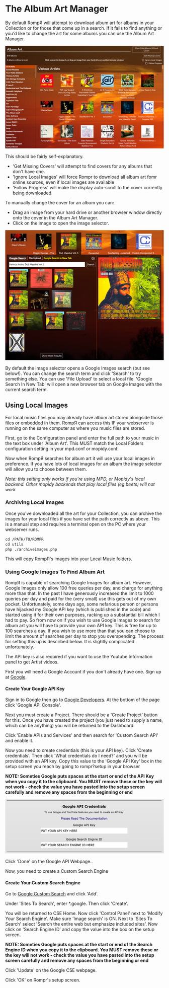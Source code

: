 # The Album Art Manager

By default RompЯ will attempt to download album art for albums in your Collection or for those that come up in a search. If it fails to find anything or you'd like to change the art for some albums you can use the Album Art Manager.

![](images/albumart.png)

This should be fairly self-explanatory.

* 'Get Missing Covers' will attempt to find covers for any albums that don't have one.
* 'Ignore Local Images' will force Rompr to download all album art fomr online sources, even if local images are available
* 'Follow Progress' will make the display auto-scroll to the cover currently being downloaded

To manually change the cover for an album you can:

* Drag an image from your hard drive or another browser window directly onto the cover in the Album Art Manager.
* Click on the image to open the image selector.

![](images/albumart2.png)

By default the image selector opens a Google Images search (but see below!). You can change the search term and click 'Search' to try something else. You can use 'File Upload' to select a local file. 'Google Search In New Tab' will open a new browser tab on Google Images with the current search term.

## Using Local Images

For local music files you may already have album art stored alongside those files or embedded in them. RompЯ can access this IF your webserver is running on the same computer as where you music files are stored.

First, go to the Configuration panel and enter the full path to your music in the text box under 'Album Art'. This MUST match the Local Folders configuration setting in your mpd.conf or mopidy.conf.

Now when RompЯ searches for album art it will use your local images in preference. If you have lots of local images for an album the image selector will allow you to choose between them.

_Note: this setting only works if you're using MPD, or Mopidy's local backend. Other mopidy backends that play local files (eg beets) will not work_

### Archiving Local Images

Once you've downloaded all the art for your Collection, you can archive the images for your local files if you have set the path correctly as above. This is a manual step and requires a terminal open on the PC where your webserver runs.

    cd /PATH/TO/ROMPR
    cd utils
    php ./archiveimages.php
    
This will copy RompЯ's images into your Local Music folders.

### Using Google Images To Find Album Art

RompЯ is capable of searching Google Images for album art. However, Google Images only allow 100 free queries per day, and charge for anything more than that. In the past I have generously increased the limit to 1000 queries per day and paid for the (very small) use this gets out of my own pocket. Unfortunately, some days ago, some nefarious person or persons have hijacked my Google API key (which is published in the code) and started using it for their own purposes, racking up a substantial bill which I had to pay. So from now on if you wish to use Google Images to search for album art you will have to provide your own API key. This is free for up to 100 searches a day. If you wish to use more than that you can choose to limit the amount of searches per day to stop you overspending. The process for setting this up is described below. It is slightly complicated unfortunately.

The API key is also required if you want to use the Youtube Information panel to get Artist videos.

First you will need a Google Account if you don't already have one. Sign up at [Google](https://www.google.com).
 
#### Create Your Google API Key
 
Sign in to Google then go to [Google Developers](https://developers.google.com/). At the bottom of the page click 'Google API Console'.

Next you must create a Project. There should be a 'Create Project' button for this. Once you have created the project (you just need to supply a name, which can be anything) you will be returned to the Dashboard.

Click 'Enable APIs and Services' and then search for 'Custom Search API' and enable it.

Now you need to create credentials (this is your API key). Click 'Create credentials'. Then click 'What credentials do I need?' and you will be provided with an API key. Copy this value to the 'Google API Key' box in the setup screen you reach by going to rompr?setup in your browser

**NOTE: Someties Google puts spaces at the start or end of the API Key when you copy it to the clipboard. You MUST remove these or the key will not work - check the value you have pasted into the setup screen carefully and remove any spaces from the beginning or end**

![](images/google_credentials.png)

Click 'Done' on the Google API Webpage..

Now, you need to create a Custom Search Engine

#### Create Your Custom Search Engine

Go to [Google Custom Search](https://cse.google.com/cse/all) and click 'Add'.

Under 'Sites To Search', enter *.google. Then click 'Create'.

You will be returned to CSE Home. Now click 'Control Panel' next to 'Modify Your Search Engine'. Make sure 'Image search' is ON. Next to 'Sites To Search' select 'Search the entire web but emphasize included sites'. Now click on 'Search Engine ID' and copy the value into the box on the setup screen.

**NOTE: Someties Google puts spaces at the start or end of the Search Engine ID when you copy it to the clipboard. You MUST remove these or the key will not work - check the value you have pasted into the setup screen carefully and remove any spaces from the beginning or end**

Click 'Update' on the Google CSE webpage.

Click 'OK' on Rompr's setup screen.
